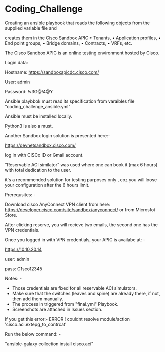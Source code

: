 
# Coding_Challenge



Creating an ansible playbook that reads the following objects from the supplied variable file and


creates them in the Cisco Sandbox APIC:• Tenants, • Application profiles, • End point groups,  • Bridge domains,  • Contracts,  • VRFs,  etc.


The Cisco Sandbox APIC is an online testing environment hosted by Cisco.

Login data:

Hostname: https://sandboxapicdc.cisco.com/

User: admin

Password: !v3G@!4@Y




Ansible playbbok must read its specification from varaibles file "coding_challenge_ansible.yml"

Ansible must be installed locally.

Python3 is also a must.

Another Sandbox login solution is presented here:-

https://devnetsandbox.cisco.com/

log in with CISCo ID or Gmail account.

"Reservable ACI similator" was used where one can book it (max 6 hours) with total dedication to the user.

it's a recommended solution for testing purposes only , coz you will loose your configuration after the 6 hours limit.

Prerequsites: -

Download cisco AnyConnect VPN client from here: https://developer.cisco.com/site/sandbox/anyconnect/ or from Microsfot Store.

After clicking reserve, you will recieve two emails, the second one has the VPN credentials.

Once you logged in with VPN credentials, your APIC is availabe at: -

https://10.10.20.14

user: admin

pass: C1sco12345

Notes: -
- Those credentials are fixed for all reservable ACI simulators.
- Make sure that the switches (leaves and spine) are already there, if not, then add them manually.
- The process in triggered from "final.yml" Playbook.
- Screenshots are attached in Issues section.

If you get this error:-
ERROR ! couldnt resolve module/action 'cisco.aci.extepg_to_contrcat'  

Run the below command: -

"ansible-galaxy collection install cisco.aci"
